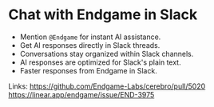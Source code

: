 # Chat with Endgame in Slack

- Mention `@Endgame` for instant AI assistance.
- Get AI responses directly in Slack threads.
- Conversations stay organized within Slack channels.
- AI responses are optimized for Slack's plain text.
- Faster responses from Endgame in Slack.

Links:
https://github.com/Endgame-Labs/cerebro/pull/5020
https://linear.app/endgame/issue/END-3975
